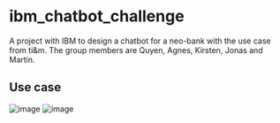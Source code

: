 # ibm_chatbot_challenge
A project with IBM to design a chatbot for a neo-bank with the use case from ti&m. The group members are Quyen, Agnes, Kirsten, Jonas and Martin. 

## Use case
![image](https://user-images.githubusercontent.com/83208743/171137152-a63fc332-4080-4885-94f4-7f53c1c0a7e1.png)
![image](https://user-images.githubusercontent.com/83208743/171137257-d3c1c2c2-ffba-4cf2-af74-7fc219dd6075.png)
